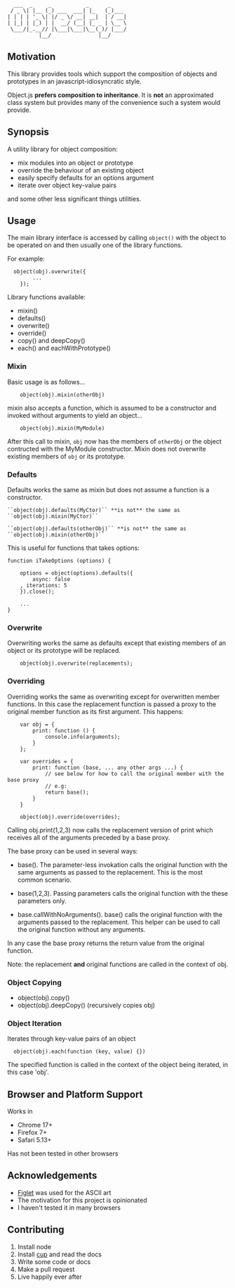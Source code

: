	  ___  _     _           _      _     
	 / _ \| |__ (_) ___  ___| |_   (_)___ 
	| | | | '_ \| |/ _ \/ __| __|  | / __|
	| |_| | |_) | |  __/ (__| |_ _ | \__ \
	 \___/|_.__// |\___|\___|\__(_)/ |___/
	          |__/               |__/     


## Motivation

This library provides tools which support the composition of objects and prototypes in an javascript-idiosyncratic style.

Object.js __prefers composition to inheritance__. It is **not** an approximated class system but provides many of the convenience such a system would provide.


## Synopsis

A utility library for object composition:

* mix modules into an object or prototype
* override the behaviour of an existing object
* easily specify defaults for an options argument
* iterate over object key-value pairs


and some other less significant things utilities.

## Usage

The main library interface is accessed by calling ``object()`` with the object to be operated on and then usually one of the library functions.

For example:

	  object(obj).overwrite({
			...
		});

Library functions available:

* mixin()
* defaults()
* overwrite()
* override()
* copy() and deepCopy()
* each() and eachWithPrototype()

### Mixin

Basic usage is as follows...

		object(obj).mixin(otherObj)

mixin also accepts a function, which is assumed to be a constructor and invoked without arguments to yield an object...
		
		object(obj).mixin(MyModule)

After this call to mixin, ``obj`` now has the members of ``otherObj`` or the object contructed with the MyModule constructor. Mixin does not overwrite existing members of ``obj`` or its prototype.


### Defaults

Defaults works the same as mixin but does not assume a function is a constructor.

	``object(obj).defaults(MyCtor)`` **is not** the same as ``object(obj).mixin(MyCtor)``

	``object(obj).defaults(otherObj)`` **is not** the same as ``object(obj).mixin(otherObj)``

This is useful for functions that takes options:

	function iTakeOptions (options) {
		
		options = object(options).defaults({
			async: false
		, iterations: 5
		}).close();

		...
	}


	
### Overwrite

Overwriting works the same as defaults except that existing members of an object or its prototype will be replaced.

		object(obj).overwrite(replacements);


### Overriding

Overriding works the same as overwriting except for overwritten member functions.
In this case the replacement function is passed a proxy to the original member function as its first argument. This happens:

		var obj = {
			print: function () {
				console.info(arguments);
			}
		};

		var overrides = {
			print: function (base, ... any other args ...) {
				// see below for how to call the original member with the base proxy
				// e.g:
				return base();
			}
		}

		object(obj).override(overrides);


Calling obj.print(1,2,3) now calls the replacement version of print which receives all of the arguments preceded by a base proxy. 

The base proxy can be used in several ways:

* base(). The parameter-less invokation calls the original function with the same arguments as passed to the replacement. This is the most common scenario.

* base(1,2,3). Passing parameters calls the original function with the these parameters only.

* base.callWithNoArguments(). base() calls the original function with the arguments passed to the replacement. This helper can be used to call the original function without any arguments.

In any case the base proxy returns the return value from the original function.

Note: the replacement **and** original functions are called in the context of obj.


### Object Copying

* object(obj).copy()
* object(obj).deepCopy() (recursively copies obj)


### Object Iteration

Iterates through key-value pairs of an object

	  object(obj).each(function (key, value) {}) 

The specified function is called in the context of the object being iterated, in this case 'obj'.

## Browser and Platform Support

Works in

* Chrome 17+
* Firefox 7+
* Safari 5.13+

Has not been tested in other browsers


## Acknowledgements

* [Figlet](http://www.figlet.org/) was used for the ASCII art
* The motivation for this project is opinionated
* I haven't tested it in many browsers

## Contributing

1. Install node
2. Install [cup](https://github.com/sjltaylor/cup) and read the docs
3. Write some code or docs
4. Make a pull request
5. Live happily ever after

